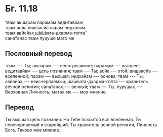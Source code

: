 # Бг. 11.18
твам акшарам̇ парамам̇ ведитавйам̇<br/>
твам асйа виш́васйа парам̇ нидха̄нам<br/>
твам авйайах̣ ш́а̄ш́вата-дхарма-гопта̄<br/>
сана̄танас твам̇ пурушо мато ме
## Пословный перевод

твам --- Ты; акшарам --- непогрешимое; парамам --- высшее; ведитавйам
--- цель познания; твам --- Ты; асйа --- этой; виш́васйа --- вселенной;
парам --- высшая; нидха̄нам --- основа; твам --- Ты; авйайах̣ ---
неисчерпаемый; ш́а̄ш́вата-дхарма-гопта̄ --- хранитель вечной религии;
сана̄танах̣ --- вечный; твам --- Ты; пурушах̣ --- Верховная Личность; матах̣
ме --- мое мнение.

## Перевод

Ты высшая цель познания. На Тебе покоится вся вселенная. Ты
неисчерпаемый и старейший. Ты хранитель вечной религии, Личность Бога.
Таково мое мнение.

